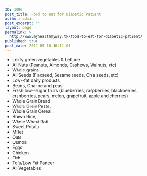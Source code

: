 ```yaml
---
ID: 1096
post_title: Food to eat for Diabetic Patient
author: admin
post_excerpt: ""
layout: page
permalink: >
  http://www.myhealthmyway.tk/food-to-eat-for-diabetic-patient/
published: true
post_date: 2017-09-10 16:11:01
---
```

<ul>
 	<li>Leafy green vegetables &amp; Lettuce</li>
 	<li>All Nuts (Peanuts, Almonds, Cashews, Walnuts, etc)</li>
 	<li>Whole grains</li>
 	<li>All Seeds (Flaxseed, Sesame seeds, Chia seeds, etc)</li>
 	<li>Low-­‐fat dairy products</li>
 	<li>Beans, Channe and peas</li>
 	<li>Fresh low-­‐sugar fruits (blueberries, raspberries, blackberries, cranberries, pears, melon, grapefruit, apple and cherries)</li>
 	<li>Whole Grain Bread</li>
 	<li>Whole Grain Pasta,</li>
 	<li>Whole Grain Cereal,</li>
 	<li>Brown Rice,</li>
 	<li>Whole Wheat Roti</li>
 	<li>Sweet Potato</li>
 	<li>Millet</li>
 	<li>Oats</li>
 	<li>Quinoa</li>
 	<li>Eggs</li>
 	<li>Chicken</li>
 	<li>Fish</li>
 	<li>Tofu/Low Fat Paneer</li>
 	<li>All Vegetables</li>
</ul>